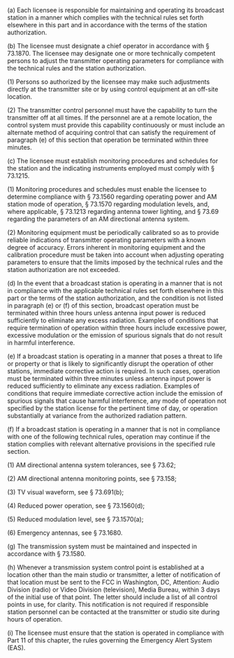 (a) Each licensee is responsible for maintaining and operating its broadcast station in a manner which complies with the technical rules set forth elsewhere in this part and in accordance with the terms of the station authorization.

(b) The licensee must designate a chief operator in accordance with § 73.1870. The licensee may designate one or more technically competent persons to adjust the transmitter operating parameters for compliance with the technical rules and the station authorization.

(1) Persons so authorized by the licensee may make such adjustments directly at the transmitter site or by using control equipment at an off-site location.

(2) The transmitter control personnel must have the capability to turn the transmitter off at all times. If the personnel are at a remote location, the control system must provide this capability continuously or must include an alternate method of acquiring control that can satisfy the requirement of paragraph (e) of this section that operation be terminated within three minutes.

(c) The licensee must establish monitoring procedures and schedules for the station and the indicating instruments employed must comply with § 73.1215.

(1) Monitoring procedures and schedules must enable the licensee to determine compliance with § 73.1560 regarding operating power and AM station mode of operation, § 73.1570 regarding modulation levels, and, where applicable, § 73.1213 regarding antenna tower lighting, and § 73.69 regarding the parameters of an AM directional antenna system.

(2) Monitoring equipment must be periodically calibrated so as to provide reliable indications of transmitter operating parameters with a known degree of accuracy. Errors inherent in monitoring equipment and the calibration procedure must be taken into account when adjusting operating parameters to ensure that the limits imposed by the technical rules and the station authorization are not exceeded.

(d) In the event that a broadcast station is operating in a manner that is not in compliance with the applicable technical rules set forth elsewhere in this part or the terms of the station authorization, and the condition is not listed in paragraph (e) or (f) of this section, broadcast operation must be terminated within three hours unless antenna input power is reduced sufficiently to eliminate any excess radiation. Examples of conditions that require termination of operation within three hours include excessive power, excessive modulation or the emission of spurious signals that do not result in harmful interference.

(e) If a broadcast station is operating in a manner that poses a threat to life or property or that is likely to significantly disrupt the operation of other stations, immediate corrective action is required. In such cases, operation must be terminated within three minutes unless antenna input power is reduced sufficiently to eliminate any excess radiation. Examples of conditions that require immediate corrective action include the emission of spurious signals that cause harmful interference, any mode of operation not specified by the station license for the pertinent time of day, or operation substantially at variance from the authorized radiation pattern.

(f) If a broadcast station is operating in a manner that is not in compliance with one of the following technical rules, operation may continue if the station complies with relevant alternative provisions in the specified rule section.

(1) AM directional antenna system tolerances, see § 73.62;

(2) AM directional antenna monitoring points, see § 73.158;

(3) TV visual waveform, see § 73.691(b);

(4) Reduced power operation, see § 73.1560(d);

(5) Reduced modulation level, see § 73.1570(a);

(6) Emergency antennas, see § 73.1680.

(g) The transmission system must be maintained and inspected in accordance with § 73.1580.

(h) Whenever a transmission system control point is established at a location other than the main studio or transmitter, a letter of notification of that location must be sent to the FCC in Washington, DC, Attention: Audio Division (radio) or Video Division (television), Media Bureau, within 3 days of the initial use of that point. The letter should include a list of all control points in use, for clarity. This notification is not required if responsible station personnel can be contacted at the transmitter or studio site during hours of operation.

(i) The licensee must ensure that the station is operated in compliance with Part 11 of this chapter, the rules governing the Emergency Alert System (EAS).

